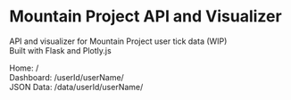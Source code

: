 # Mountain Project API and Visualizer
API and visualizer for Mountain Project user tick data (WIP)  
Built with Flask and Plotly.js  

Home: /  
Dashboard: /userId/userName/  
JSON Data: /data/userId/userName/  
